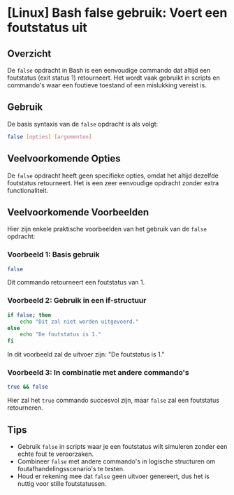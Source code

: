 # [Linux] Bash false gebruik: Voert een foutstatus uit

## Overzicht
De `false` opdracht in Bash is een eenvoudige commando dat altijd een foutstatus (exit status 1) retourneert. Het wordt vaak gebruikt in scripts en commando's waar een foutieve toestand of een mislukking vereist is.

## Gebruik
De basis syntaxis van de `false` opdracht is als volgt:

```bash
false [opties] [argumenten]
```

## Veelvoorkomende Opties
De `false` opdracht heeft geen specifieke opties, omdat het altijd dezelfde foutstatus retourneert. Het is een zeer eenvoudige opdracht zonder extra functionaliteit.

## Veelvoorkomende Voorbeelden

Hier zijn enkele praktische voorbeelden van het gebruik van de `false` opdracht:

### Voorbeeld 1: Basis gebruik
```bash
false
```
Dit commando retourneert een foutstatus van 1.

### Voorbeeld 2: Gebruik in een if-structuur
```bash
if false; then
    echo "Dit zal niet worden uitgevoerd."
else
    echo "De foutstatus is 1."
fi
```
In dit voorbeeld zal de uitvoer zijn: "De foutstatus is 1."

### Voorbeeld 3: In combinatie met andere commando's
```bash
true && false
```
Hier zal het `true` commando succesvol zijn, maar `false` zal een foutstatus retourneren.

## Tips
- Gebruik `false` in scripts waar je een foutstatus wilt simuleren zonder een echte fout te veroorzaken.
- Combineer `false` met andere commando's in logische structuren om foutafhandelingsscenario's te testen.
- Houd er rekening mee dat `false` geen uitvoer genereert, dus het is nuttig voor stille foutstatussen.